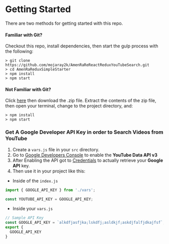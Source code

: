 # Getting Started

There are two methods for getting started with this repo.

#### Familiar with Git?
Checkout this repo, install dependencies, then start the gulp process with the following:

```
> git clone https://github.com/mojaray2k/AmenRaReReactReduxYouTubeSearch.git
> cd AmenRaReduxSimpleStarter
> npm install
> npm start
```

#### Not Familiar with Git?
Click [here](https://github.com/mojaray2k/AmenRaReReactReduxYouTubeSearch/archive/master.zip) then download the .zip file.  Extract the contents of the zip file, then open your terminal, change to the project directory, and:

```
> npm install
> npm start
```

### Get A Google Developer API Key in order to Search Videos from YouTube
1. Create a `vars.js` file in your `src` directory.
2. Go to [Google Developers Console](https://console.developers.google.com/apis/library/youtube.googleapis.com) to enable the **YouTube Data API v3**
3. After Enabling the API got to [Credentials](https://console.developers.google.com/apis/credentials) to actually retrieve your **Google API** key.
4. Then use it in your project like this:
* Inside of the `index.js`
```javascript
import { GOOGLE_API_KEY } from './vars';

const YOUTUBE_API_KEY = GOOGLE_API_KEY;
```
* Inside your `vars.js`
```javascript
// Sample API Key
const GOOGLE_API_KEY = `alkdfjasfjka;lskdfj;asldkjf;askdjfalfjdkajfsf`;
export {
  GOOGLE_API_KEY
}
```
